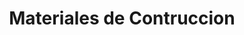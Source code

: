 ---
title: "Materiales de Contruccion"
url: /corrientes/materiales-de-contruccion/
shop: hardware
---